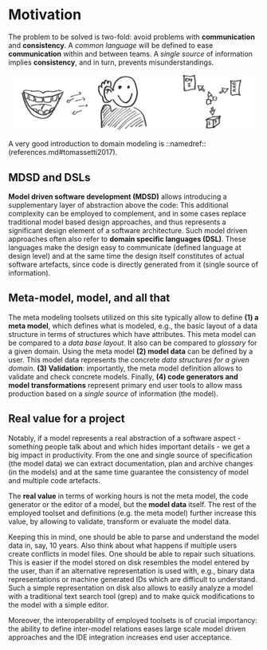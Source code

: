 # Motivation

The problem to be solved is two-fold: avoid problems with
__communication__ and __consistency__.
A _common language_ will be defined to ease __communication__ within and
between teams. A _single source_ of information implies __consistency__,
and in turn, prevents misunderstandings.

![communication and consistency](images/communication_and_consistency.png)

A very good introduction to domain modeling is
::namedref::(references.md#tomassetti2017).

## MDSD and DSLs

__Model driven software development (MDSD)__ allows
introducing a supplementary layer of
abstraction above the code: This additional complexity can be employed to
complement, and in some cases replace traditional model based design 
approaches, and thus represents a significant design element of a 
software architecture. Such model driven approaches often also refer to
__domain specific languages (DSL)__.
These languages make the design easy to communicate (defined language at
design level) and at the same time the design itself constitutes of actual
software artefacts, since code is directly generated from it (single
source of information).


## Meta-model, model, and all that

The meta modeling toolsets utilized on this site typically allow to define
__(1) a meta model__, which defines what is modeled, e.g.,
the basic layout of a data structure in terms of structures which have
attributes. This meta model can be compared to a _data base layout_.
It also can be compared to _glossary_ for a given domain.
Using the meta model __(2) model data__ can be defined by a user.
This model data represents the concrete _data structures for a given domain_.
__(3) Validation__: importantly, the meta model definition allows to validate
and check concrete models. Finally, __(4) code generators and
model transformations__ represent primary end user tools to allow mass
production based on a _single source_ of information (the model).


## Real value for a project

Notably, if a model represents a real abstraction of a software
aspect - something people talk about and which hides important
details - we get a big impact in productivity. From the one and
single source of specification (the model data) we can extract
documentation, plan and archive changes (in the models) and at
the same time guarantee the consistency of model and multiple code artefacts.

The __real value__ in terms of working hours is not the meta model, the code
generator or the editor of a model, but the __model data__ itself. The
rest of the employed toolset and definitions (e.g. the meta model) further
increase this value, by allowing to validate, transform or
evaluate the model data.

Keeping this in mind, one should be able to parse and
understand the model data in, say, 10 years. Also think about what happens if
multiple users create conflicts in model files. One should be able to repair
such situations. This is easier if the model stored on disk resembles the
model entered by the user, than if an alternative representation is used
with, e.g., binary data representations or machine generated IDs which are
difficult to understand. Such a simple representation on disk also allows to
easily analyze a model with a traditional text search tool (grep) and to
make quick modifications to the model with a simple editor.

Moreover, the interoperability of employed toolsets is of crucial importancy:
the ability to define inter-model relations eases large scale model
driven approaches and the IDE integration increases end user acceptance.

